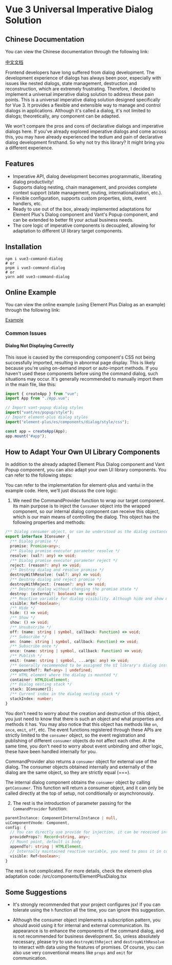 # Vue 3 Universal Imperative Dialog Solution

## Chinese Documentation

You can view the Chinese documentation through the following link:

[中文文档](./README.md)

Frontend developers have long suffered from dialog development. The development experience of dialogs has always been poor, especially with issues like nested dialogs, state management, destruction and reconstruction, which are extremely frustrating. Therefore, I decided to implement a universal imperative dialog solution to address these pain points. This is a universal imperative dialog solution designed specifically for Vue 3. It provides a flexible and extensible way to manage and control dialogs in applications. Although it's called a dialog, it's not limited to dialogs; theoretically, any component can be adapted.

We won't compare the pros and cons of declarative dialogs and imperative dialogs here. If you've already explored imperative dialogs and come across this, you may have already experienced the tedium and pain of declarative dialog development firsthand. So why not try this library? It might bring you a different experience.

## Features

- Imperative API, dialog development becomes programmatic, liberating dialog productivity!
- Supports dialog nesting, chain management, and provides complete context support (state management, routing, internationalization, etc.).
- Flexible configuration, supports custom properties, slots, event handlers, etc.
- Ready to use out of the box, already implemented adaptations for Element Plus's Dialog component and Vant's Popup component, and can be extended to better fit your actual business needs.
- The core logic of imperative components is decoupled, allowing for adaptation to different UI library target components.

## Installation

```shell
npm i vue3-command-dialog
# or
pnpm i vue3-command-dialog
# or
yarn add vue3-command-dialog
```

## Online Example

You can view the online example (using Element Plus Dialog as an example) through the following link:

[Example](https://pandavips.github.io/Vue3-Command-Dialog/#/example/base)

### Common Issues

#### Dialog Not Displaying Correctly

This issue is caused by the corresponding component's CSS not being successfully imported, resulting in abnormal page display. This is likely because you're using on-demand import or auto-import methods. If you haven't used these components before using the command dialog, such situations may occur. It's generally recommended to manually import them in the main file, like this:

```ts
import { createApp } from "vue";
import App from "./App.vue";

// Import vant-popup dialog styles
import("vant/es/popup/style");
// Import element-plus dialog styles
import("element-plus/es/components/dialog/style/css");

const app = createApp(App);
app.mount("#app");
```

## How to Adapt Your Own UI Library Components

In addition to the already adapted Element Plus Dialog component and Vant Popup component, you can also adapt your own UI library components. You can refer to the following steps:

You can refer to the implementation for element-plus and vantui in the example code. Here, we'll just discuss the core logic:

1. We need the CommandProvider function to wrap our target component. Its main purpose is to inject the `Consumer` object into the wrapped component, so our internal dialog component can receive this object, which is our main means of controlling the dialog. This object has the following properties and methods:

```ts
/** Dialog consumer object, or can be understood as the dialog instance~ */
export interface IConsumer {
  /** Dialog promise */
  promise: Promise<any>;
  /** Dialog promise executor parameter resolve */
  resolve: (val?: any) => void;
  /** Dialog promise executor parameter reject */
  reject: (reason?: any) => void;
  /** Destroy dialog and resolve promise */
  destroyWithResolve: (val?: any) => void;
  /** Destroy dialog and reject promise */
  destroyWithReject: (reason?: any) => void;
  /** Destroy dialog without changing the promise state */
  destroy: (external?: boolean) => void;
  /** Reactive variable for dialog visibility. Although hide and show methods are provided and this property is not needed to control dialog display, it's still provided for convenience in some special scenarios, such as when you need to watch this property */
  visible: Ref<boolean>;
  /** Hide */
  hide: () => void;
  /** Show */
  show: () => void;
  /** Unsubscribe */
  off: (name: string | symbol, callback: Function) => void;
  /** Subscribe */
  on: (name: string | symbol, callback: Function) => void;
  /** Subscribe once */
  once: (name: string | symbol, callback: Function) => void;
  /** Publish */
  emit: (name: string | symbol, ...args: any) => void;
  /** Generally recommended to be assigned the UI library's dialog instance Ref */
  componentRef?: Ref<any> | undefined;
  /** HTML element where the dialog is mounted */
  container: HTMLDivElement;
  /** Dialog nesting stack */
  stack: IConsumer[];
  /** Current index in the dialog nesting stack */
  stackIndex: number;
}
```

You don't need to worry about the creation and destruction of this object, you just need to know that there is such an object and what properties and methods it has. You may also notice that this object has methods like `on`, `once`, `emit`, `off`, etc. The event functions registered through these APIs are strictly limited to the `consumer` object, so the event registration and publishing of different `consumer` objects do not affect each other. At the same time, you don't need to worry about event unbinding and other logic, these have been handled internally for you.

CommandProvider also returns a `consumer` object for external use of the dialog. The consumer objects obtained internally and externally of the dialog are the same object, so they are strictly equal (===).

The internal dialog component obtains the `consumer` object by calling `getConsumer`. This function will return a consumer object, and it can only be called directly at the top of setup, not conditionally or asynchronously.

2. The rest is the introduction of parameter passing for the `CommandProvider` function:

```ts
parentInstance: ComponentInternalInstance | null,
uiComponentVnode: Component,
config: {
  // You can directly use provide for injection, it can be received internally the same way, but if you want to implement a more private scope, you can place the data to be injected under this object
  provideProps?: Record<string, any>;
  // Mount point, default is body
  appendTo?: string | HTMLElement;
  // Internally maintained reactive variable, you need to pass it in completely, don't unpack the reactive variable
  visible: Ref<boolean>;
}
```

The rest is not complicated. For more details, check the element-plus adaptation code: /src/components/ElementPlusDialog.tsx

## Some Suggestions

- It's strongly recommended that your project configures jsx! If you can tolerate using the `h` function all the time, you can ignore this suggestion.

- Although the consumer object implements a subscription pattern, you should avoid using it for internal and external communication. Its appearance is to enhance the components of the command dialog, and is not recommended for business development. So, unless absolutely necessary, please try to use `destroyWithReject` and `destroyWithResolve` to interact with data using the features of promises. Of course, you can also use very conventional means like `props` and `emit` for communication.


